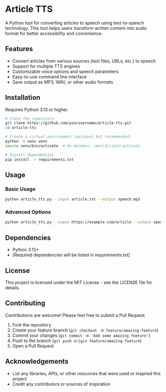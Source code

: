# Article TTS

A Python tool for converting articles to speech using text-to-speech technology. This tool helps users transform written content into audio format for better accessibility and convenience.

## Features

- Convert articles from various sources (text files, URLs, etc.) to speech
- Support for multiple TTS engines
- Customizable voice options and speech parameters
- Easy-to-use command line interface
- Save output as MP3, WAV, or other audio formats

## Installation

Requires Python 3.13 or higher.

```bash
# Clone the repository
git clone https://github.com/yourusername/article-tts.git
cd article-tts

# Create a virtual environment (optional but recommended)
python -m venv venv
source venv/bin/activate  # On Windows: venv\Scripts\activate

# Install dependencies
pip install -r requirements.txt
```

## Usage

### Basic Usage

```bash
python article_tts.py --input article.txt --output speech.mp3
```

### Advanced Options

```bash
python article_tts.py --input https://example.com/article --output speech.mp3 --voice female --rate 175 --format mp3
```

## Dependencies

- Python 3.13+
- [Required dependencies will be listed in requirements.txt]

## License

This project is licensed under the MIT License - see the LICENSE file for details.

## Contributing

Contributions are welcome! Please feel free to submit a Pull Request.

1. Fork the repository
2. Create your feature branch (`git checkout -b feature/amazing-feature`)
3. Commit your changes (`git commit -m 'Add some amazing feature'`)
4. Push to the branch (`git push origin feature/amazing-feature`)
5. Open a Pull Request

## Acknowledgements

- List any libraries, APIs, or other resources that were used or inspired this project
- Credit any contributors or sources of inspiration
